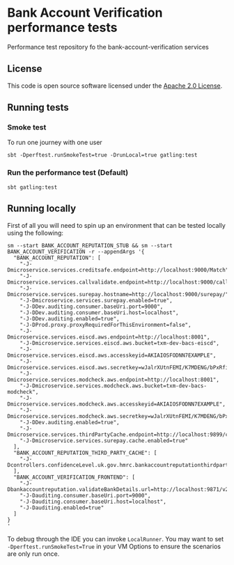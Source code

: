 
# Bank Account Verification performance tests

Performance test repository fo the bank-account-verification services

## License

This code is open source software licensed under the [Apache 2.0 License]("http://www.apache.org/licenses/LICENSE-2.0.html").
   
## Running tests   
    
### Smoke test

To run one journey with one user
```
sbt -Dperftest.runSmokeTest=true -DrunLocal=true gatling:test
```

### Run the performance test (Default)
```
sbt gatling:test
```
## Running locally

First of all you will need to spin up an environment that can be tested locally using the following:

```
sm --start BANK_ACCOUNT_REPUTATION_STUB && sm --start BANK_ACCOUNT_VERIFICATION -r --appendArgs '{
  "BANK_ACCOUNT_REPUTATION": [
    "-J-Dmicroservice.services.creditsafe.endpoint=http://localhost:9000/Match",
    "-J-Dmicroservice.services.callvalidate.endpoint=http://localhost:9000/callvalidateapi",
    "-J-Dmicroservice.services.surepay.hostname=http://localhost:9000/surepay/",
    "-J-Dmicroservice.services.surepay.enabled=true",
    "-J-DDev.auditing.consumer.baseUri.port=9000",
    "-J-DDev.auditing.consumer.baseUri.host=localhost",
    "-J-DDev.auditing.enabled=true",
    "-J-DProd.proxy.proxyRequiredForThisEnvironment=false",
    "-J-Dmicroservice.services.eiscd.aws.endpoint=http://localhost:8001",
    "-J-Dmicroservice.services.eiscd.aws.bucket=txm-dev-bacs-eiscd",
    "-J-Dmicroservice.services.eiscd.aws.accesskeyid=AKIAIOSFODNN7EXAMPLE",
    "-J-Dmicroservice.services.eiscd.aws.secretkey=wJalrXUtnFEMI/K7MDENG/bPxRfiCYEXAMPLEKEY",
    "-J-Dmicroservice.services.modcheck.aws.endpoint=http://localhost:8001",
    "-J-Dmicroservice.services.modcheck.aws.bucket=txm-dev-bacs-modcheck",
    "-J-Dmicroservice.services.modcheck.aws.accesskeyid=AKIAIOSFODNN7EXAMPLE",
    "-J-Dmicroservice.services.modcheck.aws.secretkey=wJalrXUtnFEMI/K7MDENG/bPxRfiCYEXAMPLEKEY",
    "-J-DDev.auditing.enabled=true",
    "-J-Dmicroservice.services.thirdPartyCache.endpoint=http://localhost:9899/cache",
    "-J-Dmicroservice.services.surepay.cache.enabled=true"
  ],
  "BANK_ACCOUNT_REPUTATION_THIRD_PARTY_CACHE": [
    "-J-Dcontrollers.confidenceLevel.uk.gov.hmrc.bankaccountreputationthirdpartycache.controllers.CacheController.needsLogging=true"
  ],
  "BANK_ACCOUNT_VERIFICATION_FRONTEND": [
    "-J-Dbankaccountreputation.validateBankDetails.url=http://localhost:9871/v2/validateBankDetails",
    "-J-Dauditing.consumer.baseUri.port=9000",
    "-J-Dauditing.consumer.baseUri.host=localhost",
    "-J-Dauditing.enabled=true"
  ]
}
'
```

To debug through the IDE you can invoke `LocalRunner`.  You may want to set `-Dperftest.runSmokeTest=True` in your VM Options to ensure the scenarios are only run once.
